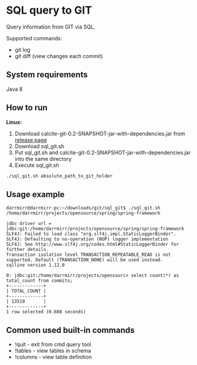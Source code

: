 # SQL query to GIT

Query information from GIT via SQL.

Supported commands:
- git log
- git diff (view changes each commit)

## System requirements

Java 8

## How to run

**Linux:**
1. Download calcite-git-0.2-SNAPSHOT-jar-with-dependencies.jar from [release page](https://github.com/DarrMirr/sql-git/releases)
2. Download sql_git.sh
3. Put sql_git.sh and calcite-git-0.2-SNAPSHOT-jar-with-dependencies.jar into the same directory
4. Execute sql_git.sh
```bash
./sql_git.sh absolute_path_to_git_holder
```

## Usage example

```
darrmirr@darrmirr-pc:~/downloads/git/sql_git$ ./sql_git.sh /home/darrmirr/projects/opensource/spring/spring-framework

jdbc driver url = jdbc:git:/home/darrmirr/projects/opensource/spring/spring-framework
SLF4J: Failed to load class "org.slf4j.impl.StaticLoggerBinder".
SLF4J: Defaulting to no-operation (NOP) logger implementation
SLF4J: See http://www.slf4j.org/codes.html#StaticLoggerBinder for further details.
Transaction isolation level TRANSACTION_REPEATABLE_READ is not supported. Default (TRANSACTION_NONE) will be used instead.
sqlline version 1.12.0

0: jdbc:git:/home/darrmirr/projects/opensourc> select count(*) as total_count from commits;
+-------------+
| TOTAL_COUNT |
+-------------+
| 13519       |
+-------------+
1 row selected (0.608 seconds)
```

## Common used built-in commands

- !quit - exit from cmd query tool
- !tables - view tables in schema
- !columns <table name> - view table definition
